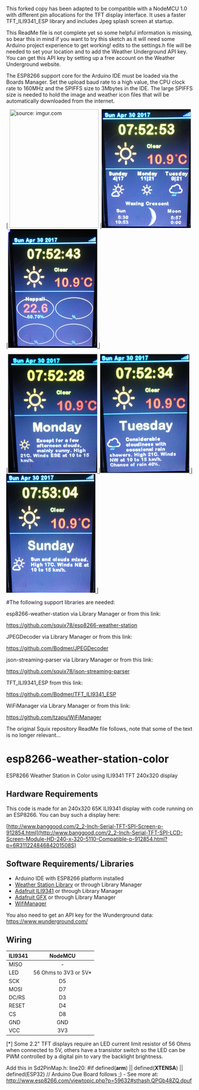 This forked copy has been adapted to be compatible with a NodeMCU 1.0 with different pin allocations for the TFT display interface. It uses a faster TFT_ILI9341_ESP library and includes Jpeg splash screen at startup.

This ReadMe file is not complete yet so some helpful information is missing, so bear this in mind if you want to try this sketch as it will need some Arduino project experience to get working!  edits to the settings.h file will be needed to set your location and to add the Weather Underground API key. You can get this API key by setting up a free account on the Weather Underground website.

The ESP8266 support core for the Arduino IDE must be loaded via the Boards Manager. Set the upload baud rate to a high value, the CPU clock rate to 160MHz and the SPIFFS size to 3Mbytes in the IDE. The large SPIFFS size is needed to hold the image and weather icon files that will be automatically downloaded from the internet.




| <a href="http://imgur.com/vwvLz1T"><img src="http://i.imgur.com/vwvLz1T.png" title="source: imgur.com" width="240" height="320"/></a> |<a href="https://github.com/gabeszakem/esp8266-weather-station-color/blob/master/images/IMG_1.jpg"><img src="https://github.com/gabeszakem/esp8266-weather-station-color/blob/master/images/IMG_1.jpg" width="240" height="320"  /> </a> |<a href="https://github.com/gabeszakem/esp8266-weather-station-color/blob/master/images/IMG_2.jpg"><img src="https://github.com/gabeszakem/esp8266-weather-station-color/blob/master/images/IMG_2.jpg" width="240" height="320"  /> </a> |

|<a href="https://github.com/gabeszakem/esp8266-weather-station-color/blob/master/images/IMG_3.jpg"><img src="https://github.com/gabeszakem/esp8266-weather-station-color/blob/master/images/IMG_3.jpg" width="240" height="320"  /> </a> |<a href="https://github.com/gabeszakem/esp8266-weather-station-color/blob/master/images/IMG_4.jpg"><img src="https://github.com/gabeszakem/esp8266-weather-station-color/blob/master/images/IMG_4.jpg" width="240" height="320"  /> </a> |<a href="https://github.com/gabeszakem/esp8266-weather-station-color/blob/master/images/IMG_5.jpg"><img src="https://github.com/gabeszakem/esp8266-weather-station-color/blob/master/images/IMG_5.jpg" width="240" height="320"  /> </a> |

#The following support libraries are needed:

esp8266-weather-station via Library Manager or from this link:

https://github.com/squix78/esp8266-weather-station

JPEGDecoder via Library Manager or from this link:

https://github.com/Bodmer/JPEGDecoder

json-streaming-parser via Library Manager or from this link:

https://github.com/squix78/json-streaming-parser

TFT_ILI9341_ESP from this link:

https://github.com/Bodmer/TFT_ILI9341_ESP

WiFiManager via Library Manager or from this link:

https://github.com/tzapu/WiFiManager






The original Squix repository ReadMe file follows, note that some of the text is no longer relevant...

# esp8266-weather-station-color

ESP8266 Weather Station in Color using ILI9341 TFT 240x320 display

## Hardware Requirements

This code is made for an 240x320 65K ILI9341 display with code running on an ESP8266.
You can buy such a display here: 

[http://www.banggood.com/2_2-Inch-Serial-TFT-SPI-Screen-p-912854.html](http://www.banggood.com/2_2-Inch-Serial-TFT-SPI-LCD-Screen-Module-HD-240-x-320-5110-Compatible-p-912854.html?p=6R31122484684201508S)

## Software Requirements/ Libraries

* Arduino IDE with ESP8266 platform installed
* [Weather Station Library](https://github.com/squix78/esp8266-weather-station) or through Library Manager
* [Adafruit ILI9341](https://github.com/adafruit/Adafruit_ILI9341) or through Library Manager
* [Adafruit GFX](https://github.com/adafruit/Adafruit-GFX-Library) or through Library Manager
* [WifiManager](https://github.com/tzapu/WiFiManager)

You also need to get an API key for the Wunderground data: https://www.wunderground.com/

## Wiring

| ILI9341       | NodeMCU      |
| ------------- |:-------------:| 
| MISO          | -             | 
| LED           | 56 Ohms to 3V3 or 5V*           | 
| SCK           | D5            | 
| MOSI          | D7            |
| DC/RS         | D3            |
| RESET         | D4           |
| CS            | D8            |
| GND           | GND           |
| VCC           | 3V3           |

[*] Some 2.2" TFT displays require an LED current limit resistor of 56 Ohms when connected to 5V, others have a transistor switch so the LED can be PWM controlled by a digital pin to vary the backlight brightness.


Add this in Sd2PinMap.h:
line20:
#if defined(__arm__) || defined(__XTENSA__) || defined(ESP32) // Arduino Due Board follows
;) - See more at: http://www.esp8266.com/viewtopic.php?p=59632#sthash.QPGb48ZQ.dpuf
